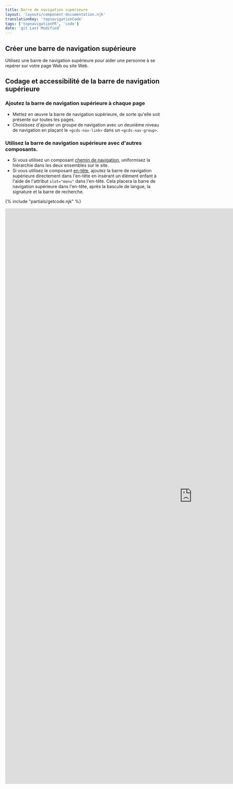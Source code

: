 ```yaml
---
title: Barre de navigation supérieure
layout: 'layouts/component-documentation.njk'
translationKey: 'topnavigationCode'
tags: ['topnavigationFR', 'code']
date: 'git Last Modified'
---
```


## Créer une barre de navigation supérieure

Utilisez une barre de navigation supérieure pour aider une personne à se repérer sur votre page Web ou site Web.

## Codage et accessibilité de la barre de navigation supérieure

### Ajoutez la barre de navigation supérieure à chaque page

- Mettez en œuvre la barre de navigation supérieure, de sorte qu'elle soit présente sur toutes les pages.
- Choisissez d'ajouter un groupe de navigation avec un deuxième niveau de navigation en plaçant le `<gcds-nav-link>` dans un `<gcds-nav-group>`.

### Utilisez la barre de navigation supérieure avec d'autres composants.

- Si vous utilisez un composant <a href="{{ links.breadcrumbs }}">chemin de navigation</a>, uniformisez la hiérarchie dans les deux ensembles sur le site.
- Si vous utilisez le composant <a href="{{ links.header }}">en-tête</a>, ajoutez la barre de navigation supérieure directement dans l'en-tête en insérant un élément enfant à l'aide de l'attribut `slot="menu"` dans l'en-tête. Cela placera la barre de navigation supérieure dans l'en-tête, après la bascule de langue, la signature et la barre de recherche.

{% include "partials/getcode.njk" %}

<iframe
  title="Survol des propriétés et des évènements relatifs à gcds-top-nav."
  src="https://cds-snc.github.io/gcds-components/iframe.html?viewMode=docs&demo=true&singleStory=true&id=components-top-navigation--events-properties"
  width="1200"
  height="1850"
  style="display: block; margin: 0 auto;"
  frameBorder="0"
  allow="clipboard-write"
></iframe>
